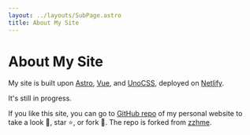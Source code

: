 ```yaml
---
layout: ../layouts/SubPage.astro
title: About My Site
---
```


# <span class="i-lucide-tent-tree mr-6px translate-y-5px hover:translate-0 transition-160"></span> About My Site

My site is built upon [<span><span class="i-logos-astro-icon badge-icon-down"></span> Astro</span>](https://astro.build), [<span><span class="i-logos-vue badge-icon-down"></span> Vue</span>](https://vuejs.org), and [<span><span class="i-logos-unocss badge-icon translate-y-2px"></span> UnoCSS</span>](https://unocss.dev), deployed on [<span><span class="i-logos-netlify-icon badge-icon"></span> Netlify</span>](https://netlify.com).

It's still in progress.

If you like this site, you can go to [<span class="i-lucide-github badge-icon-down mr-2px"></span>GitHub repo](https://github.com/7086cmd/ethangohme) of my personal website to take a look 👀, star ⭐, or fork 🍴. The repo is forked from [zzhme](https://github.com/zhangzheheng12345/zzhme).
